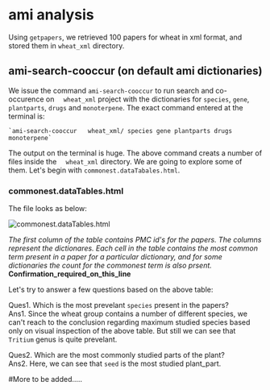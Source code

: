 # ami analysis

Using `getpapers`, we retrieved 100 papers for wheat in xml format, and stored them in `wheat_xml` directory.

## ami-search-cooccur (on default ami dictionaries)

We issue the command `ami-search-cooccur` to run search and co-occurence on `  wheat_xml` project with the dictionaries for `species`, `gene`, `plantparts`, `drugs` and `monoterpene`. The exact command entered at the terminal is:
```
`ami-search-cooccur   wheat_xml/ species gene plantparts drugs monoterpene`
```


The output on the terminal is huge. The above command creats a number of files inside the `  wheat_xml` directory. We are going to explore some of them. Let's begin with `commonest.dataTabales.html`.

### commonest.dataTables.html
The file looks as below:

![commonest.dataTables.html](https://github.com/petermr/tigr2ess/blob/master/crops/wheat/commonest.dataTable.png)

*The first column of the table contains PMC id's for the papers. The columns represent the dictionares. Each cell in the table contains the most common term present in a paper for a particular dictionary, and for some dictionaries the count for the commonest term is also prsent.*  **Confirmation_required_on_this_line**

Let's try to answer a few questions based on the above table:

Ques1. Which is the most prevelant `species` present in the papers?   
Ans1.  Since the wheat group contains a number of different species, we can't reach to the conclusion regarding maximum studied species based only on visual inspection of the above table. But still we can see that `Tritium` genus is quite prevelant. 

Ques2.  Which are the most commonly studied parts of the plant?   
Ans2.  Here, we can see that `seed` is the most studied plant_part.


#More to be added.....



